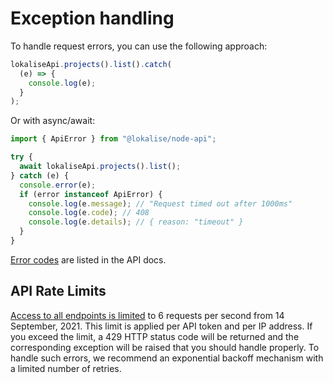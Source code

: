 # Exception handling

To handle request errors, you can use the following approach:

```js
lokaliseApi.projects().list().catch(
  (e) => {
    console.log(e);
  }
);
```

Or with async/await:

```js
import { ApiError } from "@lokalise/node-api";

try {
  await lokaliseApi.projects().list();
} catch (e) {
  console.error(e);
  if (error instanceof ApiError) {
    console.log(e.message); // "Request timed out after 1000ms"
    console.log(e.code); // 408
    console.log(e.details); // { reason: "timeout" }
  }
}
```

[Error codes](https://developers.lokalise.com/reference/api-errors) are listed in the API docs.

## API Rate Limits

[Access to all endpoints is limited](https://app.lokalise.com/api2docs/curl/#resource-rate-limits) to 6 requests per second from 14 September, 2021. This limit is applied per API token and per IP address. If you exceed the limit, a 429 HTTP status code will be returned and the corresponding exception will be raised that you should handle properly. To handle such errors, we recommend an exponential backoff mechanism with a limited number of retries.